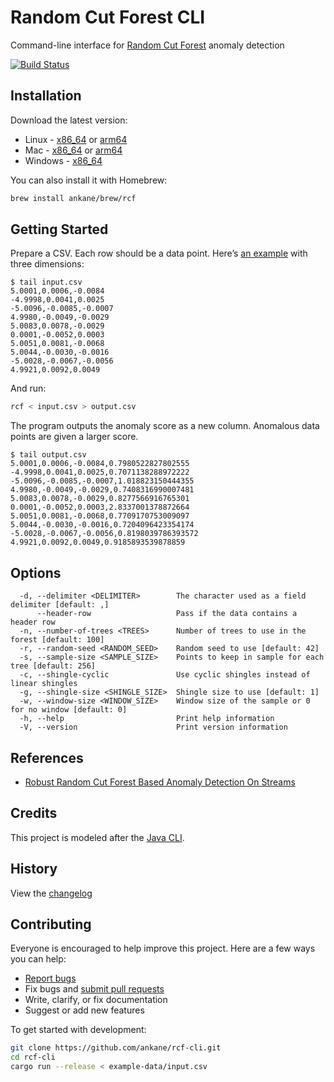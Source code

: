 # Random Cut Forest CLI

Command-line interface for [Random Cut Forest](https://github.com/aws/random-cut-forest-by-aws) anomaly detection

[![Build Status](https://github.com/ankane/rcf-cli/actions/workflows/build.yml/badge.svg)](https://github.com/ankane/rcf-cli/actions)

## Installation

Download the latest version:

- Linux - [x86_64](https://github.com/ankane/rcf-cli/releases/download/v0.1.1/rcf-cli-0.1.1-x86_64-unknown-linux-gnu.tar.gz) or [arm64](https://github.com/ankane/rcf-cli/releases/download/v0.1.1/rcf-cli-0.1.1-aarch64-unknown-linux-gnu.tar.gz)
- Mac - [x86_64](https://github.com/ankane/rcf-cli/releases/download/v0.1.1/rcf-cli-0.1.1-x86_64-apple-darwin.tar.gz) or [arm64](https://github.com/ankane/rcf-cli/releases/download/v0.1.1/rcf-cli-0.1.1-aarch64-apple-darwin.tar.gz)
- Windows - [x86_64](https://github.com/ankane/rcf-cli/releases/download/v0.1.1/rcf-cli-0.1.1-x86_64-pc-windows-msvc.zip)

You can also install it with Homebrew:

```sh
brew install ankane/brew/rcf
```

## Getting Started

Prepare a CSV. Each row should be a data point. Here’s [an example](https://raw.githubusercontent.com/ankane/rcf-cli/master/example-data/input.csv) with three dimensions:

```text
$ tail input.csv
5.0001,0.0006,-0.0084
-4.9998,0.0041,0.0025
-5.0096,-0.0085,-0.0007
4.9980,-0.0049,-0.0029
5.0083,0.0078,-0.0029
0.0001,-0.0052,0.0003
5.0051,0.0081,-0.0068
5.0044,-0.0030,-0.0016
-5.0028,-0.0067,-0.0056
4.9921,0.0092,0.0049
```

And run:

```sh
rcf < input.csv > output.csv
```

The program outputs the anomaly score as a new column. Anomalous data points are given a larger score.

```text
$ tail output.csv
5.0001,0.0006,-0.0084,0.7980522827802555
-4.9998,0.0041,0.0025,0.7071138288972222
-5.0096,-0.0085,-0.0007,1.018823150444355
4.9980,-0.0049,-0.0029,0.7408316990007481
5.0083,0.0078,-0.0029,0.8277566916765301
0.0001,-0.0052,0.0003,2.8337001378872664
5.0051,0.0081,-0.0068,0.7709170753009097
5.0044,-0.0030,-0.0016,0.7204096423354174
-5.0028,-0.0067,-0.0056,0.8198039786393572
4.9921,0.0092,0.0049,0.9185893539878859
```

## Options

```text
  -d, --delimiter <DELIMITER>        The character used as a field delimiter [default: ,]
      --header-row                   Pass if the data contains a header row
  -n, --number-of-trees <TREES>      Number of trees to use in the forest [default: 100]
  -r, --random-seed <RANDOM_SEED>    Random seed to use [default: 42]
  -s, --sample-size <SAMPLE_SIZE>    Points to keep in sample for each tree [default: 256]
  -c, --shingle-cyclic               Use cyclic shingles instead of linear shingles
  -g, --shingle-size <SHINGLE_SIZE>  Shingle size to use [default: 1]
  -w, --window-size <WINDOW_SIZE>    Window size of the sample or 0 for no window [default: 0]
  -h, --help                         Print help information
  -V, --version                      Print version information
```

## References

- [Robust Random Cut Forest Based Anomaly Detection On Streams](https://proceedings.mlr.press/v48/guha16.pdf)

## Credits

This project is modeled after the [Java CLI](https://github.com/aws/random-cut-forest-by-aws/tree/main/Java#build-command-line-cli-usage).

## History

View the [changelog](CHANGELOG.md)

## Contributing

Everyone is encouraged to help improve this project. Here are a few ways you can help:

- [Report bugs](https://github.com/ankane/rcf-cli/issues)
- Fix bugs and [submit pull requests](https://github.com/ankane/rcf-cli/pulls)
- Write, clarify, or fix documentation
- Suggest or add new features

To get started with development:

```sh
git clone https://github.com/ankane/rcf-cli.git
cd rcf-cli
cargo run --release < example-data/input.csv
```

